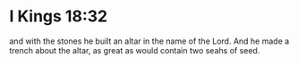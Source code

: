 # I Kings 18:32

and with the stones he built an altar in the name of the Lord. And he made a trench about the altar, as great as would contain two seahs of seed.
